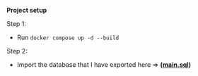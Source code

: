 **Project setup**  
  
Step 1:  
- Run ``docker compose up -d --build``
  
Step 2:  
- Import the database that I have exported here => **([main.sql](https://github.com/tunanyugen/order-manager/blob/master/main.sql))**
